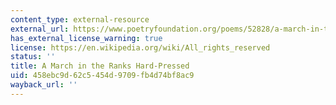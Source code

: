 ```yaml
---
content_type: external-resource
external_url: https://www.poetryfoundation.org/poems/52828/a-march-in-the-ranks-hard-prest-and-the-road-unknown
has_external_license_warning: true
license: https://en.wikipedia.org/wiki/All_rights_reserved
status: ''
title: A March in the Ranks Hard-Pressed
uid: 458ebc9d-62c5-454d-9709-fb4d74bf8ac9
wayback_url: ''
---
```


